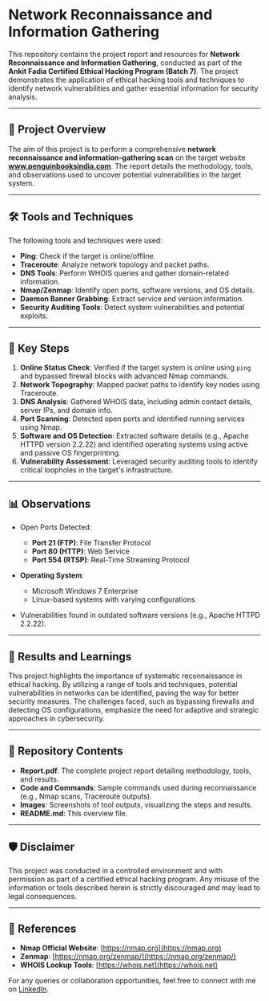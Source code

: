 # Network Reconnaissance and Information Gathering

This repository contains the project report and resources for **Network Reconnaissance and Information Gathering**, conducted as part of the **Ankit Fadia Certified Ethical Hacking Program (Batch 7)**. The project demonstrates the application of ethical hacking tools and techniques to identify network vulnerabilities and gather essential information for security analysis.

---

## 📌 Project Overview

The aim of this project is to perform a comprehensive **network reconnaissance and information-gathering scan** on the target website **www.penguinbooksindia.com**. The report details the methodology, tools, and observations used to uncover potential vulnerabilities in the target system.

---

## 🛠️ Tools and Techniques

The following tools and techniques were used:
- **Ping**: Check if the target is online/offline.
- **Traceroute**: Analyze network topology and packet paths.
- **DNS Tools**: Perform WHOIS queries and gather domain-related information.
- **Nmap/Zenmap**: Identify open ports, software versions, and OS details.
- **Daemon Banner Grabbing**: Extract service and version information.
- **Security Auditing Tools**: Detect system vulnerabilities and potential exploits.

---

## 🚀 Key Steps

1. **Online Status Check**: Verified if the target system is online using `ping` and bypassed firewall blocks with advanced Nmap commands.
2. **Network Topography**: Mapped packet paths to identify key nodes using Traceroute.
3. **DNS Analysis**: Gathered WHOIS data, including admin contact details, server IPs, and domain info.
4. **Port Scanning**: Detected open ports and identified running services using Nmap.
5. **Software and OS Detection**: Extracted software details (e.g., Apache HTTPD version 2.2.22) and identified operating systems using active and passive OS fingerprinting.
6. **Vulnerability Assessment**: Leveraged security auditing tools to identify critical loopholes in the target's infrastructure.

---

## 📊 Observations

- Open Ports Detected:
  - **Port 21 (FTP)**: File Transfer Protocol
  - **Port 80 (HTTP)**: Web Service
  - **Port 554 (RTSP)**: Real-Time Streaming Protocol

- **Operating System**:
  - Microsoft Windows 7 Enterprise
  - Linux-based systems with varying configurations

- Vulnerabilities found in outdated software versions (e.g., Apache HTTPD 2.2.22).

---

## 📝 Results and Learnings

This project highlights the importance of systematic reconnaissance in ethical hacking. By utilizing a range of tools and techniques, potential vulnerabilities in networks can be identified, paving the way for better security measures. The challenges faced, such as bypassing firewalls and detecting OS configurations, emphasize the need for adaptive and strategic approaches in cybersecurity.

---

## 📁 Repository Contents

- **Report.pdf**: The complete project report detailing methodology, tools, and results.
- **Code and Commands**: Sample commands used during reconnaissance (e.g., Nmap scans, Traceroute outputs).
- **Images**: Screenshots of tool outputs, visualizing the steps and results.
- **README.md**: This overview file.

---

## 🛡️ Disclaimer

This project was conducted in a controlled environment and with permission as part of a certified ethical hacking program. Any misuse of the information or tools described herein is strictly discouraged and may lead to legal consequences.

---

## 🔗 References

- **Nmap Official Website**: [https://nmap.org](https://nmap.org)
- **Zenmap**: [https://nmap.org/zenmap/](https://nmap.org/zenmap/)
- **WHOIS Lookup Tools**: [https://whois.net](https://whois.net)

For any queries or collaboration opportunities, feel free to connect with me on [LinkedIn](https://linkedin.com/in/parth-lakhalani).
